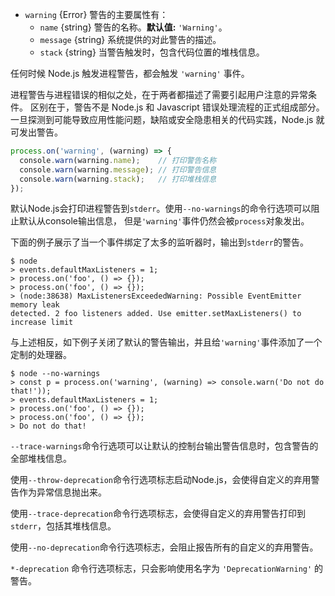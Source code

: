 <!-- YAML
added: v6.0.0
-->

* `warning` {Error} 警告的主要属性有： 
   * `name` {string} 警告的名称。**默认值:** `'Warning'`。
   * `message` {string} 系统提供的对此警告的描述。
   * `stack` {string} 当警告触发时，包含代码位置的堆栈信息。

任何时候 Node.js 触发进程警告，都会触发 `'warning'` 事件。

进程警告与进程错误的相似之处，在于两者都描述了需要引起用户注意的异常条件。
区别在于，警告不是 Node.js 和 Javascript 错误处理流程的正式组成部分。
一旦探测到可能导致应用性能问题，缺陷或安全隐患相关的代码实践，Node.js 就可发出警告。

```js
process.on('warning', (warning) => {
  console.warn(warning.name);    // 打印警告名称
  console.warn(warning.message); // 打印警告信息
  console.warn(warning.stack);   // 打印堆栈信息
});
```

默认Node.js会打印进程警告到`stderr`。使用`--no-warnings`的命令行选项可以阻止默认从console输出信息，
但是`'warning'`事件仍然会被`process`对象发出。

下面的例子展示了当一个事件绑定了太多的监听器时，输出到`stderr`的警告。

```console
$ node
> events.defaultMaxListeners = 1;
> process.on('foo', () => {});
> process.on('foo', () => {});
> (node:38638) MaxListenersExceededWarning: Possible EventEmitter memory leak
detected. 2 foo listeners added. Use emitter.setMaxListeners() to increase limit
```

与上述相反，如下例子关闭了默认的警告输出，并且给`'warning'`事件添加了一个定制的处理器。

```console
$ node --no-warnings
> const p = process.on('warning', (warning) => console.warn('Do not do that!'));
> events.defaultMaxListeners = 1;
> process.on('foo', () => {});
> process.on('foo', () => {});
> Do not do that!
```

`--trace-warnings`命令行选项可以让默认的控制台输出警告信息时，包含警告的全部堆栈信息。

使用`--throw-deprecation`命令行选项标志启动Node.js，会使得自定义的弃用警告作为异常信息抛出来。

使用`--trace-deprecation`命令行选项标志，会使得自定义的弃用警告打印到`stderr`，包括其堆栈信息。

使用`--no-deprecation`命令行选项标志，会阻止报告所有的自定义的弃用警告。

`*-deprecation` 命令行选项标志，只会影响使用名字为 `'DeprecationWarning'` 的警告。

